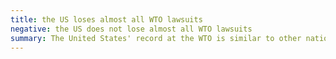 ```yaml
---
title: the US loses almost all WTO lawsuits
negative: the US does not lose almost all WTO lawsuits
summary: The United States' record at the WTO is similar to other nations.
---
```

